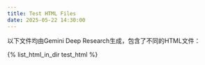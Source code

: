 ```yaml
---
title: Test HTML Files
date: 2025-05-22 14:30:00
---
```


以下文件均由Gemini Deep Research生成，包含了不同的HTML文件：

{% list_html_in_dir test_html %}